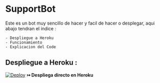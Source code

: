 # SupportBot
Este es un bot muy sencillo de hacer y facil de hacer o desplegar, aqui abajo tendran el indice :

    - Despliegue a Heroku
    - Funcionamiento
    - Explicacion del Code
    
## Despliegue a Heroku :


[![Deploy](https://www.herokucdn.com/deploy/button.svg)](https://heroku.com/deploy?template=https://github.com/AresDza/SupportBot) <b>↣ Despliega directo en Heroku</b>
